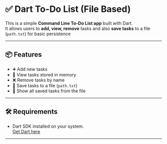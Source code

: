# ✅ Dart To-Do List (File Based)

This is a simple **Command Line To-Do List app** built with Dart.  
It allows users to **add, view, remove** tasks and also **save tasks** to a file (`path.txt`) for basic persistence

---

## 📦 Features

- ➕ Add new tasks
- 👀 View tasks stored in memory
- ❌ Remove tasks by name
- 💾 Save tasks to a file (`path.txt`)
- 📂 Show all saved tasks from the file

---

## 🛠 Requirements

- Dart SDK installed on your system.  
  [Get Dart here](https://dart.dev/get-dart)

---
